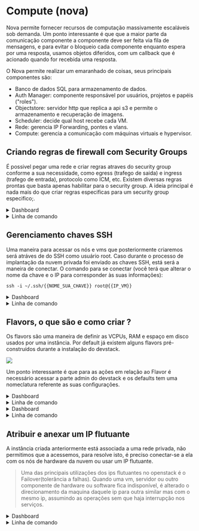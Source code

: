 # Compute (nova)

Nova permite fornecer recursos de computação massivamente escaláveis sob demanda. Um ponto interessante é que que a
maior parte da comunicação componente a componente deve ser feita via fila de mensagens, e para evitar o bloqueio cada
componente enquanto espera por uma resposta, usamos objetos diferidos, com um callback que é acionado quando for
recebida uma resposta.

O Nova permite realizar um emaranhado de coisas, seus principais componentes são:

- Banco de dados SQL para armazenamento de dados.
- Auth Manager: componente responsável por usuários, projetos e papéis ("roles").
- Objectstore: servidor http que replica a api s3 e permite o armazenamento e recuperação de imagens.
- Scheduler: decide qual host recebe cada VM.
- Rede: gerencia IP Forwarding, pontes e vlans.
- Compute: gerencia a comunicação com máquinas virtuais e hypervisor.

## Criando regras de firewall com Security Groups

É possivel pegar uma rede e criar regras atraves do security group conforme a sua necessidade,
como egress (trafego de saida) e ingress (trafego de entrada), protocolo como ICM, etc. Existem diversas regras prontas
que basta apenas habilitar para o security group. A ideia principal é nada mais do que criar regras especificas para
um security group especifico;.

<details><summary>Dashboard</summary><blockquote>

- Networks > Security Groups > Create Security Group > name > Create Security Group
  ![](/Conte%C3%BAdo/Images/NewSecurityGroup.png)

Após criar

- Networks > Security Groups > Botton Manage Rules > Add Rule > Add
  ![](/Conte%C3%BAdo/Images/addrule.png)
  &nbsp;

</blockquote></details>
<details><summary>Linha de comando</summary><blockquote>

```
openstack security create --project admin name-security-group-cli

openstack security group rule create --ingress --dst-port 22 --protocol tcp
--remote-ip 192.168.0.6/32 name-security-group-cli
```

Para verificar se criou, se ficou com as configurações que você deseja, confirme com o `list` e `show {{ID ou Name}}`.

```
openstack security group list
openstack security group list --project admin
openstack security group rule list
```

</blockquote></details>

## Gerenciamento chaves SSH

Uma maneira para acessar os nós e vms que posteriormente criaremos será atráves de do SSH como usuário root. Caso
durante o processo de implantação da nuvem privada foi enviado as chaves SSH, está será a maneira de conectar. O comando
para se conectar (você terá que alterar o nome da chave e o IP para corresponder às suas informações):

```
ssh -i ~/.ssh/{{NOME_SUA_CHAVE}} root@{{IP_VM}}
```

<details><summary>Dashboard</summary><blockquote>

**Criando um par de chave ssh**

Um arquivo será gerado para a sua maquina, este arquivo será a sua chave privada, a chave que aparece posteriormente
quando criado no openstack é a sua chave publica e pode ser inserido nas suas vms.

- Compute > Key Pairs > Create Key Pair > Key Pair Name | Key Type > Create Key Pair

  ![](/Conte%C3%BAdo/Images/CreateKeyPar.png)

**Importando chave ssh**

- Compute > Key Pairs > Import Public Key > Key Pair Name | Key Type | Escolher Arquivo > Import Public Key
  ![](/Conte%C3%BAdo/Images/ImportKeyPairs.png)
  &nbsp;

</blockquote></details>
<details><summary>Linha de comando</summary><blockquote>
Copie a sua chave publica ssh da sua máquina LOCAL

```
cat .ssh/{{NOME_CHAVE_SSH}}.pub
```

Crie sua chave publica na maquina Openstack

```
sudo vim .ssh/{{NOME_CHAVE_SSH}}.pub
```

cole o conteudo no arquivo e salve (`wq`).

Para criar a key pair no openstack execute o comando

```
openstack keypair create --public-key .ssh/id_rsa.pub name-key-pair
```

Para verificar se criou, se ficou com as configurações que você deseja, confirme com o `list` e `show {{ID ou Name}}`.

```
openstack keypair list
openstack keypair show {{ID ou Name}}
```

</blockquote></details>

## Flavors, o que são e como criar ?

Os flavors são uma maneira de definir as VCPUs, RAM e espaço em disco usados por uma instância. Por default já existem alguns flavors pré-construídos durante a instalação do devstack.

![](/Conte%C3%BAdo/Images/Flavors.png)

Um ponto interessante é que para as ações em relação ao Flavor é necessário acessar a parte admin do devstack e os defaults tem uma nomeclatura referente as suas configurações.

<details><summary>Dashboard</summary><blockquote>

**Criando um Flavor**

Um arquivo será gerado para a sua maquina, este arquivo será a sua chave privada, a chave que aparece posteriormente
quando criado no openstack é a sua chave publica e pode ser inserido nas suas vms.

- Compute > Flavor > Create Flavor > Flavor Information > Create Flavor

![](/Conte%C3%BAdo/Images/CreateFlavor.png)

</blockquote></details>
<details><summary>Linha de comando</summary><blockquote>

> Verifique com atenção os pontos ao criar um flavor, como para qual projeto quer criar ele, ele vai ser publico ou
> privado, tamanho, criação de id aleatorio ou algum já esperado, etc

Para criar a key pair no openstack execute o comando

```
openstack flavor create  --private --vcpus 4 --ram 4096 --disk 4 --project name-project name-flavor
```

Para verificar se criou, se ficou com as configurações que você deseja, confirme com o `list` e `show {{ID ou Name}}`.

```
openstack flavor list
openstack flavor show {{ID ou Name}}
```

</blockquote></details>
<details><summary>Dashboard</summary><blockquote>

**Criando Maquinas Virtuais - Instancias**

Instâncias ou máquinas virtuais desempenham um papel importante na carga de trabalho de uma nuvem, e elas são a junção
de configurações pré realizadas anteriormentes. Para criar uma instância, incluindo a configuração de uma rede privada e
de um roteador, a criação de um grupo de segurança e como adicionar um par de chaves SSH.

- Compute > Instances > Launch Instance
  Vá completando as opções (algumas são obrigatorioas) e preencha os detalhes conforme desejar.

Aba Details

![](/Conte%C3%BAdo/Images/LaunchInstance.png)

Aba Source

![](/Conte%C3%BAdo/Images/SourceFlavor.png)

Aba Flavor

![](/Conte%C3%BAdo/Images/FlavorInstance.png)

Aba Networks

![](/Conte%C3%BAdo/Images/NetworkInstance.png)

Aba Security Groups

![](/Conte%C3%BAdo/Images/SecurityGroupsInstance.png)

Aba Key Pair

![](/Conte%C3%BAdo/Images/KeyPairInstance.png)

Clique em Launch Instance e aguarde finalizar o processo de criação de uma instancia. Um ip se torna fixo para a
instancia criada, assim como um volume que será utilizado para a vm. O Status final da instancia deve ser active.

Para acessar via IP na instancia é necessario de um IP Flutuante para esta maquina.

</blockquote></details>
<details><summary>Linha de comando</summary><blockquote>

> Verifique com atenção todos os pontos ao criar uma instancia, varias coisas (algumas obrigatorias) devem ser passadas,
> como ID ou Nome, para qualquer duvida use `openstack server create -h`.

```
openstack server create --flavor name-flavor --image ubuntu-20.04 --network name-network --security-group name-security-group-cli --key-name name-key-pair name-instance
```

Para verificar se criou, se ficou com as configurações que você deseja, confirme com o `list` e `show {{ID ou Name}}`.

```
openstack server list
openstack server show {{ID ou Name}}
```

</blockquote></details>

## Atribuir e anexar um IP flutuante

A instância criada anteriormente está associada a uma rede privada, não permitimos que a acessemos, para resolve isto,
é preciso conectar-se a ela com os nós de hardware da nuvem ou usar um IP flutuante.

> Uma das principais utilizações dos ips flutuantes no openstack é o Failover(tolerância a falhas). Quando uma vm,
> servidor ou outro componente de hardware ou software fica indisponível, é alterado o direcionamento da maquina daquele
> ip para outra similar mas com o mesmo ip, assumindo as operações sem que haja interrupção nos serviços.

<details><summary>Dashboard</summary><blockquote>
Para alocar um IP flutuante, vamos seguir os passos:

1. Verifique em suas networks (Network > Networks) sua rede publica e qual faixa de ip da sua Subnet ela se encontra
   (caso não exista) crie uma nova rede com uma subnet publica.

2. Para alocar um IP flutuante, vá em Network -> Floating IPs. Clique em Allocate IP to Project.

   2.1. Verifique se o campo **Pool** está definido como External, clique em Allocate IP para adicionar esse endereço IP
   flutuante para uso.

![](/Conte%C3%BAdo/Images/CreateFloatingIPs.png)

3. Relacione IP à instância clicando no botão Associate no canto direito.

   3.1. Em Port to be associated selecione a instancia que deseja ligar o IP e clique em associate

Para valicação via SSH:

`ssh -i {{NAME_SYSTEM}}@{{IP_ACESS_INSTANCE}}`

Para validação via ping:

`ping {{IP_ACESS_INSTANCE}}`

> Nota:
> É necessario verificar se o security group que a instancia se encontra possui regras de permissao de ping (ICMP) e
> SSH.

Para duvidas, verifique o desenho via Network Topology, se a redes se encontram tendo relação.

</blockquote></details>
<details><summary>Linha de comando</summary><blockquote>

Criando um ip publico.

```
openstack floating ip create public
```

Verifique o IP em **floating_ip_address**

Listando os servidores.

```
openstack server list
```

Relacione o server com o endereço de floating ip (floating_ip_address) criado anteriormente.

```
openstack server add floating ip name-server {{floating_ip_address}}
```

Para valicação via SSH:

`ssh -i {{NAME_SYSTEM}}@{{IP_ACESS_INSTANCE}}`

Para validação via ping:

`ping {{IP_ACESS_INSTANCE}}`

> Nota:
> É necessario verificar se o security group que a instancia se encontra possui regras de permissao de ping (ICMP) e
> SSH.

</blockquote></details>
